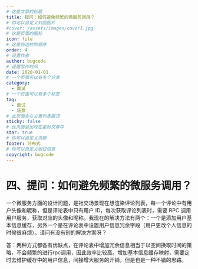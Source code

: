```yaml
---
# 这是文章的标题
title: 提问：如何避免频繁的微服务调用？
# 你可以自定义封面图片
#cover: /assets/images/cover1.jpg
# 这是页面的图标
icon: file
# 这是侧边栏的顺序
order: 4
# 设置作者
author: bugcode
# 设置写作时间
date: 2020-01-01
# 一个页面可以有多个分类
category:
  - 面试
# 一个页面可以有多个标签
tag:
  - 面试
  - 场景
# 此页面会在文章列表置顶
sticky: false
# 此页面会出现在星标文章中
star: true
# 你可以自定义页脚
footer: 分布式
# 你可以自定义版权信息
copyright: bugcode
---
```


# 四、提问：如何避免频繁的微服务调用？

一个微服务方面的设计问题，是社交场景现在想渲染评论列表，每一个评论中有用户头像和昵称，但是评论表中只有用户 ID，每次获取评论列表时，需要 RPC 调用用户服务，获取对应的头像和昵称。我现在的解决方法有两个：一个是添加用户基本信息缓存，另外一个是在评论表中设置用户信息冗余字段（用户更改个人信息的时候很麻烦）。请问有没有别的解决方案呀？

答：两种方式都各有优缺点，在评论表中增加冗余信息相当于以空间换取时间的策略，不会频繁的进行rpc调用，因此效率比较高。增加基本信息缓存映射，需要定时去维护缓存中的用户信息，间接增大服务的开销，但是也是一种不错的思路。


